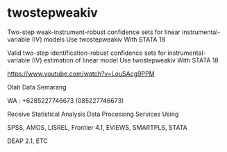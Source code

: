 # twostepweakiv
Two-step weak-instrument-robust confidence sets for linear instrumental-variable (IV) models Use twostepweakiv With STATA 18

Valid two-step identification-robust confidence sets for instrumental-variable (IV) estimation of linear model Use twostepweakiv With STATA 18

https://www.youtube.com/watch?v=LouSAcg9PPM

Olah Data Semarang

WA : +6285227746673 (085227746673)

Receive Statistical Analysis Data Processing Services Using

SPSS, AMOS, LISREL, Frontier 4.1, EVIEWS, SMARTPLS, STATA

DEAP 2.1, ETC
